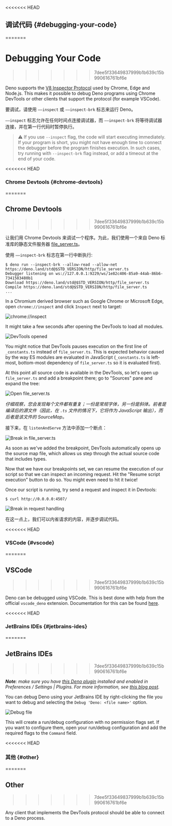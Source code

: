 <<<<<<< HEAD
## 调试代码 {#debugging-your-code}
=======
# Debugging Your Code
>>>>>>> 7dee5f33649837999b1b639c15b990616761bf6e

Deno supports the [V8 Inspector Protocol](https://v8.dev/docs/inspector) used by
Chrome, Edge and Node.js. This makes it possible to debug Deno programs using
Chrome DevTools or other clients that support the protocol (for example VSCode).

要调试，请使用 `——inspect` 或 `——inspect-brk` 标志来运行 Deno。

`——inspect` 标志允许在任何时间点连接调试器，而 `——inspect-brk` 将等待调试器连接，并在第一行代码时暂停执行。

> ⚠️ If you use `--inspect` flag, the code will start executing immediately. If
> your program is short, you might not have enough time to connect the debugger
> before the program finishes execution. In such cases, try running with
> `--inspect-brk` flag instead, or add a timeout at the end of your code.

<<<<<<< HEAD
### Chrome Devtools {#chrome-devtools}
=======
## Chrome Devtools
>>>>>>> 7dee5f33649837999b1b639c15b990616761bf6e

让我们用 Chrome Devtools 来调试一个程序。为此，我们使用一个来自 Deno 标准库的静态文件服务器
[file_server.ts](https://deno.land/std@$STD_VERSION/http/file_server.ts)。

使用 `——inspect-brk` 标志在第一行中断执行:

```shell
$ deno run --inspect-brk --allow-read --allow-net https://deno.land/std@$STD_VERSION/http/file_server.ts
Debugger listening on ws://127.0.0.1:9229/ws/1e82c406-85a9-44ab-86b6-7341583480b1
Download https://deno.land/std@$STD_VERSION/http/file_server.ts
Compile https://deno.land/std@$STD_VERSION/http/file_server.ts
...
```

In a Chromium derived browser such as Google Chrome or Microsoft Edge, open
`chrome://inspect` and click `Inspect` next to target:

![chrome://inspect](../images/debugger1.jpg)

It might take a few seconds after opening the DevTools to load all modules.

![DevTools opened](../images/debugger2.jpg)

You might notice that DevTools pauses execution on the first line of
`_constants.ts` instead of `file_server.ts`. This is expected behavior caused by
the way ES modules are evaluated in JavaScript (`_constants.ts` is left-most,
bottom-most dependency of `file_server.ts` so it is evaluated first).

At this point all source code is available in the DevTools, so let's open up
`file_server.ts` and add a breakpoint there; go to "Sources" pane and expand the
tree:

![Open file_server.ts](../images/debugger3.jpg)

_仔细观察，您会发现每个文件都有重复；一份是常规字体，另一份是斜体。前者是编译后的源文件（因此，在 `.ts` 文件的情况下，它将作为 JavaScript
输出），而后者是该文件的 SourceMap。_

接下来，在 `listenAndServe` 方法中添加一个断点：

![Break in file_server.ts](../images/debugger4.jpg)

As soon as we've added the breakpoint, DevTools automatically opens up the
source map file, which allows us step through the actual source code that
includes types.

Now that we have our breakpoints set, we can resume the execution of our script
so that we can inspect an incoming request. Hit the "Resume script execution"
button to do so. You might even need to hit it twice!

Once our script is running, try send a request and inspect it in Devtools:

```
$ curl http://0.0.0.0:4507/
```

![Break in request handling](../images/debugger5.jpg)

在这一点上，我们可以内省请求的内容，并逐步调试代码。

<<<<<<< HEAD
### VSCode {#vscode}
=======
## VSCode
>>>>>>> 7dee5f33649837999b1b639c15b990616761bf6e

Deno can be debugged using VSCode. This is best done with help from the official
`vscode_deno` extension. Documentation for this can be found
[here](../vscode_deno#using-the-debugger).

<<<<<<< HEAD
### JetBrains IDEs {#jetbrains-ides}
=======
## JetBrains IDEs
>>>>>>> 7dee5f33649837999b1b639c15b990616761bf6e

_**Note**: make sure you have
[this Deno plugin](https://plugins.jetbrains.com/plugin/14382-deno) installed
and enabled in Preferences / Settings | Plugins. For more information, see
[this blog post](https://blog.jetbrains.com/webstorm/2020/06/deno-support-in-jetbrains-ides/)._

You can debug Deno using your JetBrains IDE by right-clicking the file you want
to debug and selecting the `Debug 'Deno: <file name>'` option.

![Debug file](../images/jb-ide-debug.png)

This will create a run/debug configuration with no permission flags set. If you
want to configure them, open your run/debug configuration and add the required
flags to the `Command` field.

<<<<<<< HEAD
### 其他 {#other}
=======
## Other
>>>>>>> 7dee5f33649837999b1b639c15b990616761bf6e

Any client that implements the DevTools protocol should be able to connect to a
Deno process.
